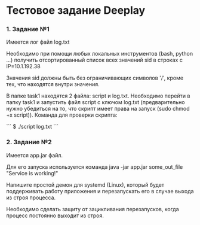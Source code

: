 # Тестовое задание Deeplay

### 1. Задание №1
Имеется лог файл log.txt

Необходимо при помощи любых локальных инструментов (bash, python ...) получить отсортированный список всех значений sid в строках с IP=10.1.192.38

Значения sid должны быть без ограничивающих символов '/', кроме тех, что находятся внутри значения.

В папке task1 находятся 2 файла: script и log.txt. Необходимо перейти в папку task1 и запустить файл script с ключом log.txt (предварительно нужно убедиться на то, что скрипт имеет права на запуск (sudo chmod +x script)). Команда для проверки скрипта:
<p align="justify">
  ```
$ ./script log.txt 
```
</p>

### 2. Задание №2
Имеется app.jar файл.

Для его запуска используется команда java -jar app.jar some_out_file "Service is working!"

Напишите простой демон для systemd (Linux), который будет поддерживать работу приложения и перезапускать его в случае выхода из строя процесса.

Необходимо сделать защиту от зацикливания перезапусков, когда процесс постоянно выходит из строя.
